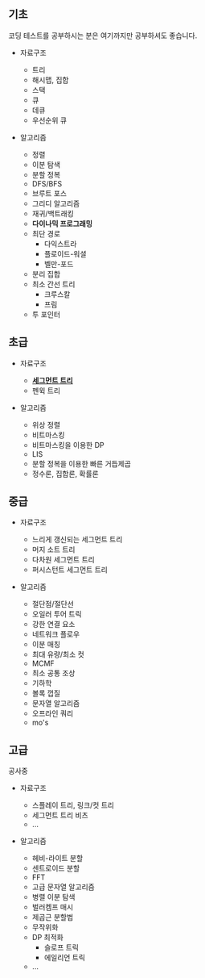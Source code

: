 ## 기초

코딩 테스트를 공부하시는 분은 여기까지만 공부하셔도 좋습니다.

- 자료구조

  - 트리
  - 해시맵, 집합
  - 스택
  - 큐
  - 데큐
  - 우선순위 큐

- 알고리즘

  - 정렬
  - 이분 탐색
  - 분할 정복
  - DFS/BFS
  - 브루트 포스
  - 그리디 알고리즘
  - 재귀/백트래킹
  - **다이나믹 프로그래밍**
  - 최단 경로
    - 다익스트라
    - 플로이드-워셜
    - 벨만-포드
  - 분리 집합
  - 최소 간선 트리
    - 크루스칼
    - 프림
  - 투 포인터

## 초급

- 자료구조

  - [**세그먼트 트리**](https://github.com/SlowCloud/algorithm_roadmap/blob/main/beginner/SegmentTree.md)
  - 펜윅 트리

- 알고리즘

  - 위상 정렬
  - 비트마스킹
  - 비트마스킹을 이용한 DP
  - LIS
  - 분할 정복을 이용한 빠른 거듭제곱
  - 정수론, 집합론, 확률론

## 중급

- 자료구조

  - 느리게 갱신되는 세그먼트 트리
  - 머지 소트 트리
  - 다차원 세그먼트 트리
  - 퍼시스턴트 세그먼트 트리

- 알고리즘

  - 절단점/절단선
  - 오일러 투어 트릭
  - 강한 연결 요소
  - 네트워크 플로우
  - 이분 매칭
  - 최대 유량/최소 컷
  - MCMF
  - 최소 공통 조상
  - 기하학
  - 볼록 껍질
  - 문자열 알고리즘
  - 오프라인 쿼리
  - mo's

## 고급

공사중

- 자료구조

  - 스플레이 트리, 링크/컷 트리
  - 세그먼트 트리 비츠
  - ...

- 알고리즘

  - 헤비-라이트 분할
  - 센트로이드 분할
  - FFT
  - 고급 문자열 알고리즘
  - 병렬 이분 탐색
  - 벌러켐프 매시
  - 제곱근 분할법
  - 무작위화
  - DP 최적화
    - 슬로프 트릭
    - 에일리언 트릭
  - ...
